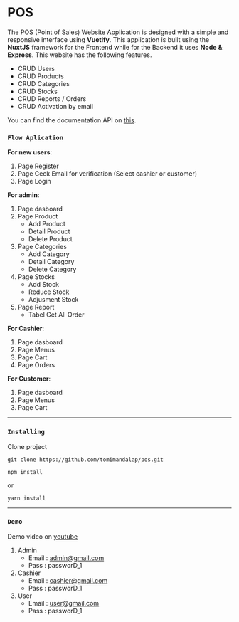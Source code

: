 # POS

The POS (Point of Sales) Website Application is designed with a simple and responsive interface using **Vuetify**. 
This application is built using the **NuxtJS** framework for the Frontend while for the Backend it uses **Node & Express**. This website has the following features.
- CRUD Users
- CRUD Products
- CRUD Categories
- CRUD Stocks
- CRUD Reports / Orders
- CRUD Activation by email

You can find the documentation API on [this](https://documenter.getpostman.com/view/13709551/TzeZERo6).

### ```Flow Aplication```
**For new users**:
1. Page Register
2. Page Ceck Email for verification (Select cashier or customer)
3. Page Login

**For admin**: 
1. Page dasboard
2. Page Product
    - Add Product
    - Detail Product
    - Delete Product
3. Page Categories
    - Add Category
    - Detail Category
    - Delete Category
4. Page Stocks
    - Add Stock
    - Reduce Stock
    - Adjusment Stock
5. Page Report
    - Tabel Get All Order


**For Cashier**: 
1. Page dasboard
2. Page Menus
3. Page Cart
4. Page Orders


**For Customer**: 
1. Page dasboard
2. Page Menus
3. Page Cart

---

### ```Installing```
Clone project 
```
git clone https://github.com/tomimandalap/pos.git
```
```
npm install
```
or
```
yarn install
```

---

### ```Demo```
Demo video on [youtube](https://youtu.be/0Wg_6e0NPBc)

1. Admin
    - Email : admin@gmail.com
    - Pass : passworD_1
2. Cashier
    - Email : cashier@gmail.com
    - Pass : passworD_1
3. User
    - Email : user@gmail.com
    - Pass : passworD_1

